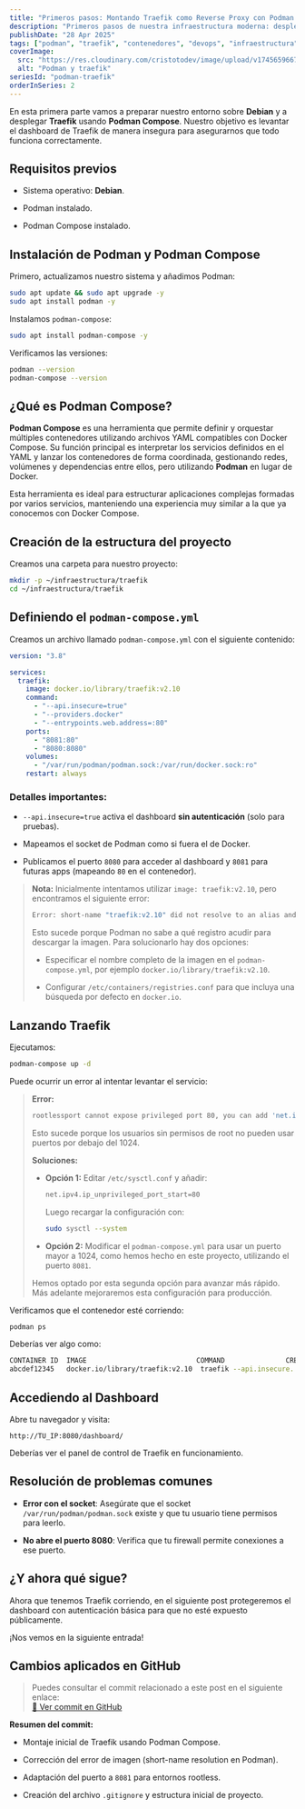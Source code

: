 ```yaml
---
title: "Primeros pasos: Montando Traefik como Reverse Proxy con Podman Compose"
description: "Primeros pasos de nuestra infraestructura moderna: desplegamos Traefik como proxy inverso utilizando Podman Compose en Debian."
publishDate: "28 Apr 2025"
tags: ["podman", "traefik", "contenedores", "devops", "infraestructura", "proxy"]
coverImage:
  src: "https://res.cloudinary.com/cristotodev/image/upload/v1745659667/cristotodev/blog/podman-traefik_saoofc.webp"
  alt: "Podman y traefik"
seriesId: "podman-traefik"
orderInSeries: 2
---
```


En esta primera parte vamos a preparar nuestro entorno sobre **Debian** y a desplegar **Traefik** usando **Podman Compose**. Nuestro objetivo es levantar el dashboard de Traefik de manera insegura para asegurarnos que todo funciona correctamente.

## Requisitos previos

-   Sistema operativo: **Debian**.
    
-   Podman instalado.
    
-   Podman Compose instalado.
    

## Instalación de Podman y Podman Compose

Primero, actualizamos nuestro sistema y añadimos Podman:

```bash
sudo apt update && sudo apt upgrade -y
sudo apt install podman -y
```

Instalamos `podman-compose`:

```bash
sudo apt install podman-compose -y
```

Verificamos las versiones:

```bash
podman --version
podman-compose --version
```

## ¿Qué es Podman Compose?

**Podman Compose** es una herramienta que permite definir y orquestar múltiples contenedores utilizando archivos YAML compatibles con Docker Compose. Su función principal es interpretar los servicios definidos en el YAML y lanzar los contenedores de forma coordinada, gestionando redes, volúmenes y dependencias entre ellos, pero utilizando **Podman** en lugar de Docker.

Esta herramienta es ideal para estructurar aplicaciones complejas formadas por varios servicios, manteniendo una experiencia muy similar a la que ya conocemos con Docker Compose.

## Creación de la estructura del proyecto

Creamos una carpeta para nuestro proyecto:

```bash
mkdir -p ~/infraestructura/traefik
cd ~/infraestructura/traefik
```

## Definiendo el `podman-compose.yml`

Creamos un archivo llamado `podman-compose.yml` con el siguiente contenido:

```yaml
version: "3.8"

services:
  traefik:
    image: docker.io/library/traefik:v2.10
    command:
      - "--api.insecure=true"
      - "--providers.docker"
      - "--entrypoints.web.address=:80"
    ports:
      - "8081:80"
      - "8080:8080"
    volumes:
      - "/var/run/podman/podman.sock:/var/run/docker.sock:ro"
    restart: always
```

### Detalles importantes:

-   `--api.insecure=true` activa el dashboard **sin autenticación** (solo para pruebas).
    
-   Mapeamos el socket de Podman como si fuera el de Docker.
    
-   Publicamos el puerto `8080` para acceder al dashboard y `8081` para futuras apps (mapeando `80` en el contenedor).
    

> **Nota:** Inicialmente intentamos utilizar `image: traefik:v2.10`, pero encontramos el siguiente error:
> 
> ```bash
> Error: short-name "traefik:v2.10" did not resolve to an alias and no unqualified-search registries are defined in "/etc/containers/registries.conf"
> ```
> 
> Esto sucede porque Podman no sabe a qué registro acudir para descargar la imagen. Para solucionarlo hay dos opciones:
> 
> -   Especificar el nombre completo de la imagen en el `podman-compose.yml`, por ejemplo `docker.io/library/traefik:v2.10`.
>     
> -   Configurar `/etc/containers/registries.conf` para que incluya una búsqueda por defecto en `docker.io`.
>     

## Lanzando Traefik

Ejecutamos:

```bash
podman-compose up -d
```

Puede ocurrir un error al intentar levantar el servicio:

> **Error:**
> 
> ```bash
> rootlessport cannot expose privileged port 80, you can add 'net.ipv4.ip_unprivileged_port_start=80' to /etc/sysctl.conf (currently 1024), or choose a larger port number (>= 1024): listen tcp 0.0.0.0:80: bind: permission denied
> ```
> 
> Esto sucede porque los usuarios sin permisos de root no pueden usar puertos por debajo del 1024.
> 
> **Soluciones:**
> 
> -   **Opción 1:** Editar `/etc/sysctl.conf` y añadir:
>     
>     ```bash
>     net.ipv4.ip_unprivileged_port_start=80
>     ```
>     
>     Luego recargar la configuración con:
>     
>     ```bash
>     sudo sysctl --system
>     ```
>     
> -   **Opción 2:** Modificar el `podman-compose.yml` para usar un puerto mayor a 1024, como hemos hecho en este proyecto, utilizando el puerto `8081`.
>     
> 
> Hemos optado por esta segunda opción para avanzar más rápido. Más adelante mejoraremos esta configuración para producción.

Verificamos que el contenedor esté corriendo:

```bash
podman ps
```

Deberías ver algo como:

```bash
CONTAINER ID  IMAGE                           COMMAND               CREATED         STATUS             PORTS
abcdef12345   docker.io/library/traefik:v2.10  traefik --api.insecure...  10 seconds ago  Up 10 seconds   0.0.0.0:8081->80/tcp, 0.0.0.0:8080->8080/tcp
```

## Accediendo al Dashboard

Abre tu navegador y visita:

```text
http://TU_IP:8080/dashboard/
```

Deberías ver el panel de control de Traefik en funcionamiento.

## Resolución de problemas comunes

-   **Error con el socket**: Asegúrate que el socket `/var/run/podman/podman.sock` existe y que tu usuario tiene permisos para leerlo.
    
-   **No abre el puerto 8080**: Verifica que tu firewall permite conexiones a ese puerto.


## ¿Y ahora qué sigue?

Ahora que tenemos Traefik corriendo, en el siguiente post protegeremos el dashboard con autenticación básica para que no esté expuesto públicamente.

¡Nos vemos en la siguiente entrada!


## Cambios aplicados en GitHub

> Puedes consultar el commit relacionado a este post en el siguiente enlace:  
> [🔗 Ver commit en GitHub](https://github.com/cristotodev/infraestructura-podman-traefik/commit/003a586924b1bbe222284cf8a57309ead990203c)

**Resumen del commit:**

-   Montaje inicial de Traefik usando Podman Compose.
    
-   Corrección del error de imagen (short-name resolution en Podman).
    
-   Adaptación del puerto a `8081` para entornos rootless.
    
-   Creación del archivo `.gitignore` y estructura inicial de proyecto.